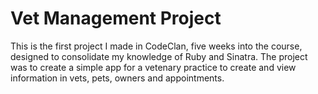 # Vet Management Project
This is the first project I made in CodeClan, five weeks into the course, designed to consolidate my knowledge of Ruby and Sinatra. The project was to create a simple app for a vetenary practice to create and view information in vets, pets, owners and appointments.
